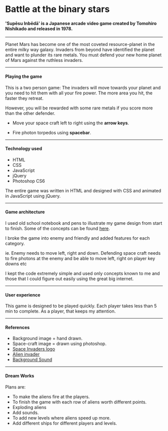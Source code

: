 # Battle at the binary stars 

#### 'Supēsu Inbēdā' is a Japanese arcade video game created by Tomohiro Nishikado and released in 1978. 
     
---
Planet Mars has become one of the most coveted resource-planet in the entire milky way galaxy. Invaders from beyond have identified the planet and want to plunder its rare metals. You must defend your new home planet of Mars against the ruthless invaders.

---
#### Playing the game

This is a two person game:
The invaders will move towards your planet and you need to hit them with all your fire power. The more area you hit, the faster they retreat.

However, you will be rewarded with some rare metals if you score more than the other defender. 

* Move your space craft left to right using the  **arrow keys**.

* Fire photon torpedos using **spacebar**.

---
#### Technology used
* HTML
* CSS
* JavaScript
* jQuery
* Photoshop CS6

The entire game was written in HTML and designed with CSS and animated in JavaScript using jQuery.

---
#### Game architecture
I used old school notebook and pens to illustrate my game design from start to finish. Some of the concepts can be found [here](google.com).

I broke the game into enemy and friendly and added features for each category. 

ie. Enemy needs to move left, right and down. Defending space craft needs to fire photons at the enemy and be able to move left, right on player key downs etc

I kept the code extremely simple and used only concepts known to me and those that I could figure out easily using the great big internet.

---
#### User experience
This game is designed to be played quickly. Each player takes less than 5 min to complete. As a player, that keeps my attention.

---
#### References
* Background image = hand drawn.
* Space-craft image = drawn using photoshop.
* [Space Invaders logo](http://www.classicgaming.cc/classics/space-invaders/images/space-invaders-logo.png)
* [Alien invader](https://www.destructoid.com//ul/478638-h1.jpg')
* [Background Sound](http://www.classicgaming.cc/classics/space-invaders/sounds)

---
#### Dream Works
Plans are:
 
* To make the aliens fire at the players. 
* To finish the game with each row of aliens worth different points. 
* Exploding aliens
* Add sounds.
* To add new levels where aliens speed up more. 
* Add different ships for different players and levels. 



 


